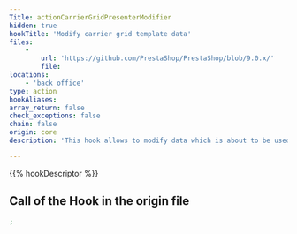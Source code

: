 ```yaml
---
Title: actionCarrierGridPresenterModifier
hidden: true
hookTitle: 'Modify carrier grid template data'
files:
    -
        url: 'https://github.com/PrestaShop/PrestaShop/blob/9.0.x/'
        file: 
locations:
    - 'back office'
type: action
hookAliases: 
array_return: false
check_exceptions: false
chain: false
origin: core
description: 'This hook allows to modify data which is about to be used in template for carrier grid'

---
```


{{% hookDescriptor %}}

## Call of the Hook in the origin file

```php
;
```
